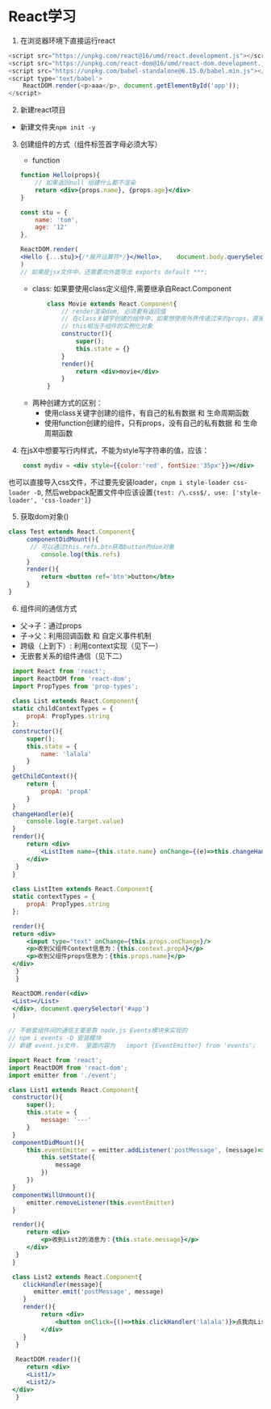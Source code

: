 # React学习

1. 在浏览器环境下直接运行react
```javascript
<script src="https://unpkg.com/react@16/umd/react.development.js"></script>
<script src="https://unpkg.com/react-dom@16/umd/react-dom.development.js"></script>
<script src="https://unpkg.com/babel-standalone@6.15.0/babel.min.js"></script>
<script type='text/babel'>
    ReactDOM.render(<p>aaa</p>, document.getElementById('app'));
</script>
```
2. 新建react项目
 +  新建文件夹`npm init -y`
 
 
3. 创建组件的方式（组件标签首字母必须大写）
	+ function
	```jsx
	function Hello(props){
		// 如果返回null 组建什么都不渲染
	    return <div>{props.name}, {props.age}</div>
	}

	const stu = {
	    name: 'tom',
	    age: '12'
	},

	ReactDOM.render(
	<Hello {...stu}>{/*展开运算符*/}</Hello>, 	document.body.querySelector('#app')
	)
	// 如果是jsx文件中，还需要向外面导出 exports default ***;
	```
	+ class: 如果要使用class定义组件,需要继承自React.Component
		```jsx
			class Movie extends React.Component{
				// render渲染dom, 必须要有返回值
				// 在class关键字创建的组件中，如果想使用外界传递过来的props，直接通过this.props.***来访问。
				// this相当于组件的实例化对象
				constructor(){
	                super();
	                this.state = {}
				}
	   			render(){
	                return <div>movie</div>
	   			}
			}

		```
	+ 两种创建方式的区别：
		- 使用class关键字创建的组件，有自己的私有数据 和 生命周期函数
		- 使用function创建的组件，只有props，没有自己的私有数据 和 生命周期函数

4. 在jsX中想要写行内样式，不能为style写字符串的值，应该：
```jsx
	const mydiv = <div style={{color:'red', fontSize:'35px'}}></div>
```
也可以直接导入css文件，不过要先安装loader，`cnpm i style-loader css-loader -D`, 然后webpack配置文件中应该设置`{test: /\.css$/, use: ['style-loader', 'css-loader']}`


5. 获取dom对象()
  ```jsx
  class Test extends React.Component{
       componentDidMount(){
       	// 可以通过this.refs.btn获取button的dom对象
           console.log(this.refs)
       }
       render(){
           return <button ref='btn'>button</btn>
       }
  }
  ```
  
  6. 组件间的通信方式
  + 父->子：通过props
  + 子->父：利用回调函数 和 自定义事件机制
  + 跨级（上到下）: 利用context实现（见下一）
  + 无嵌套关系的组件通信（见下二）
   ```jsx
    import React from 'react'; 
    import ReactDOM from 'react-dom'; 
    import PropTypes from 'prop-types';
    
    class List extends React.Component{
    static childContextTypes = {
        propA: PropTypes.string
    };
    constructor(){
        super();
        this.state = {
            name: 'lalala'
        }
    }
    getChildContext(){
        return {
            propA: 'propA'
        }
    }
    changeHandler(e){
        console.log(e.target.value)
    }
    render(){
        return <div>
            <ListItem name={this.state.name} onChange={(e)=>this.changeHandler(e)}></ListItem>
        </div>
     }
    }
    
    class ListItem extends React.Component{
    static contextTypes = {
    	propA: PropTypes.string
    };

    render(){
	return <div>
	    <input type="text" onChange={this.props.onChange}/>
	    <p>收到父组件Context信息为：{this.context.propA}</p>
	    <p>收到父组件props信息为：{this.props.name}</p>
	</div>
     }
     }

    ReactDOM.render(<div>
	<List></List>
	</div>, document.querySelector('#app')
    )
   ```
   
   ```jsx
   // 不嵌套组件间的通信主要是靠 node.js Events模块来实现的
   // npm i events -D 安装模块
   // 新建 event.js文件， 里面内容为   import {EventEmitter} from 'events';  export default new EventEmitter();
   
   import React from 'react';
   import ReactDOM from 'react-dom';
   import emitter from './event';
   
   class List1 extends React.Component{
    constructor(){
        super();
        this.state = {
            message: '---'
        }
    }
    componentDidMount(){
        this.eventEmitter = emitter.addListener('postMessage', (message)=>{
            this.setState({
                message
            })
        })
    }
    componentWillUnmount(){
        emitter.removeListener(this.eventEmitter)
    }

    render(){
        return <div>
            <p>收到List2的消息为：{this.state.message}</p>
        </div>
     }
    }

    class List2 extends React.Component{
       clickHandler(message){
          emitter.emit('postMessage', message)
       }
       render(){
            return <div>
                <button onClick={()=>this.clickHandler('lalala')}>点我向List1传递消息</button>
            </div>
       }
     }
     
     ReactDOM.reader(){
     	return <div>
	    <List1/>
	    <List2/>
	</div>
     }
   ```
